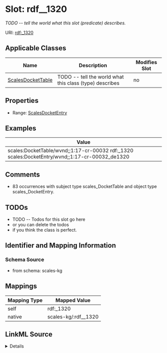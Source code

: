 

# Slot: rdf__1320


_TODO -- tell the world what this slot (predicate) describes._





URI: [rdf:_1320](http://www.w3.org/1999/02/22-rdf-syntax-ns#_1320)



<!-- no inheritance hierarchy -->





## Applicable Classes

| Name | Description | Modifies Slot |
| --- | --- | --- |
| [ScalesDocketTable](../classes/ScalesDocketTable.md) | TODO -- tell the world what this class (type) describes |  no  |







## Properties

* Range: [ScalesDocketEntry](../classes/ScalesDocketEntry.md)






## Examples

| Value |
| --- |
| scales:DocketTable/wvnd;;1:17-cr-00032 rdf:_1320 scales:DocketEntry/wvnd;;1:17-cr-00032_de1320 |

## Comments

* 83 occurrences with subject type scales_DocketTable and object type scales_DocketEntry.

## TODOs

* TODO -- Todos for this slot go here
* or you can delete the todos
* if you think the class is perfect.

## Identifier and Mapping Information







### Schema Source


* from schema: scales-kg




## Mappings

| Mapping Type | Mapped Value |
| ---  | ---  |
| self | rdf:_1320 |
| native | scales-kg/:rdf__1320 |




## LinkML Source

<details>
```yaml
name: rdf__1320
description: TODO -- tell the world what this slot (predicate) describes.
todos:
- TODO -- Todos for this slot go here
- or you can delete the todos
- if you think the class is perfect.
comments:
- 83 occurrences with subject type scales_DocketTable and object type scales_DocketEntry.
examples:
- value: scales:DocketTable/wvnd;;1:17-cr-00032 rdf:_1320 scales:DocketEntry/wvnd;;1:17-cr-00032_de1320
from_schema: scales-kg
rank: 1000
slot_uri: rdf:_1320
alias: rdf__1320
domain_of:
- scales_DocketTable
range: scales_DocketEntry

```
</details>